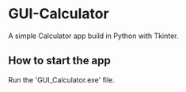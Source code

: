 # GUI-Calculator

A simple Calculator app build in Python with Tkinter.

## How to start the app

Run the 'GUI_Calculator.exe' file.



